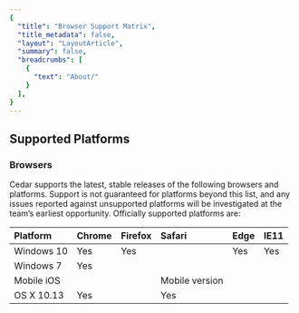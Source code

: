 ```yaml
---
{
  "title": "Browser Support Matrix",
  "title_metadata": false,
  "layout": "LayoutArticle",
  "summary": false,
  "breadcrumbs": [
    {
      "text": "About/"
    }
  ],
}
---
```


## Supported Platforms

### Browsers

Cedar supports the latest, stable releases of the following browsers and platforms. Support is not guaranteed for platforms beyond this list, and any issues reported against unsupported platforms will be investigated at the team’s earliest opportunity.
Officially supported platforms are:

| **Platform** | **Chrome** | **Firefox** | **Safari**     | **Edge** |  **IE11** |
|:-------------|:-----------|:------------|:---------------|:---------|:----------|
| Windows 10   | Yes        | Yes         |                | Yes      |   Yes     |
| Windows 7    | Yes        |             |                |          |           |
| Mobile iOS   |            |             | Mobile version |          |           |
| OS X 10.13   | Yes        |             | Yes            |          |           |
